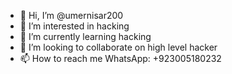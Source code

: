 - 👋 Hi, I’m @umernisar200
- 👀 I’m interested in hacking
- 🌱 I’m currently learning hacking
- 💞️ I’m looking to collaborate on high level hacker
- 📫 How to reach me WhatsApp: +923005180232

<!---
umernisar200/umernisar200 is a ✨ special ✨ repository because its `README.md` (this file) appears on your GitHub profile.
You can click the Preview link to take a look at your changes.
--->
